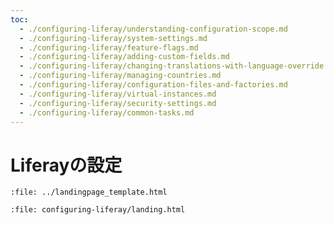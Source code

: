 ```yaml
---
toc:
  - ./configuring-liferay/understanding-configuration-scope.md
  - ./configuring-liferay/system-settings.md
  - ./configuring-liferay/feature-flags.md
  - ./configuring-liferay/adding-custom-fields.md
  - ./configuring-liferay/changing-translations-with-language-override.md
  - ./configuring-liferay/managing-countries.md
  - ./configuring-liferay/configuration-files-and-factories.md
  - ./configuring-liferay/virtual-instances.md
  - ./configuring-liferay/security-settings.md
  - ./configuring-liferay/common-tasks.md
---
```

# Liferayの設定

```{raw} html
:file: ../landingpage_template.html
```

```{raw} html
:file: configuring-liferay/landing.html
```
